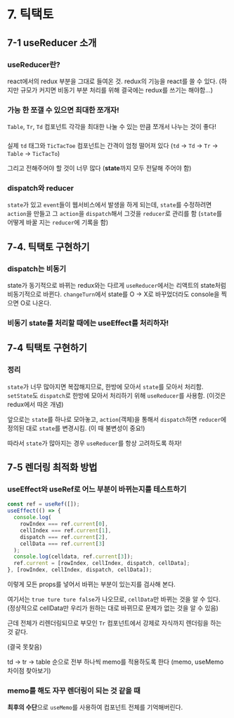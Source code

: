 # 7. 틱택토

## 7-1 useReducer 소개

### useReducer란?

react에서의 redux 부분을 그대로 들여온 것.
redux의 기능을 react를 쓸 수 있다.
(하지만 규모가 커지면 비동기 부분 처리를 위해 결국에는 redux를 쓰기는 해야함...)

### 가능 한 쪼갤 수 있으면 최대한 쪼개자!

`Table`, `Tr`, `Td` 컴포넌트 각각을 최대한 나눌 수 있는 만큼 쪼개서 나누는 것이 좋다!

###

실제 `td` 태그와 `TicTacToe` 컴포넌트는 간격이 엄청 떨어져 있다
(`td` -> `Td` -> `Tr` -> `Table` -> `TicTacTo`)

그리고 전해주어야 할 것이 너무 많다 (**state**까지 모두 전달해 주어야 함)

### dispatch와 reducer

`state`가 있고 `event`들이 웹서비스에서 발생을 하게 되는데,
`state`를 수정하려면 `action`을 만들고 그 `action`을 `dispatch`해서 그것을
`reducer`로 관리를 함
(`state`를 어떻게 바꿀 지는 `reducer`에 기록을 함)

## 7-4. 틱택토 구현하기

### dispatch는 비동기

state가 동기적으로 바뀌는 redux와는 다르게 `useReducer`에서는 리액트의 state처럼 비동기적으로 바뀐다.
`changeTurn`에서 state를 O -> X로 바꾸었더라도 console을 찍으면 O로 나온다.

### 비동기 state를 처리할 때에는 useEffect를 처리하자!

## 7-4 틱택토 구현하기

### 정리

`state`가 너무 많아지면 복잡해지므로, 한방에 모아서 `state`를 모아서 처리함.
`setState`도 `dispatch`로 한방에 모아서 처리하기 위해 `useReducer`를 사용함. (이것은 redux에서 따온 개념)

앞으로는 `state`를 하나로 모아놓고, `action`(객체)을 통해서 `dispatch`하면 `reducer`에 정의된 대로
`state`를 변경시킴. (이 때 불변성이 중요!)

따라서 `state`가 많아지는 경우 `useReducer`를 항상 고려하도록 하자!

## 7-5 렌더링 최적화 방법

### useEffect와 useRef로 어느 부분이 바뀌는지를 테스트하기

```javascript
const ref = useRef([]);
useEffect(() => {
  console.log(
    rowIndex === ref.current[0],
    cellIndex === ref.current[1],
    dispatch === ref.current[2],
    cellData === ref.current[3]
  );
  console.log(celldata, ref.current[3]);
  ref.current = [rowIndex, cellIndex, dispatch, cellData];
}, [rowIndex, cellIndex, dispatch, cellData]);
```

이렇게 모든 props를 넣어서 바뀌는 부분이 있는지를 검사해 본다.

여기서는 `true ture ture false`가 나오므로,
`cellData`만 바뀌는 것을 알 수 있다. (정상적으로 cellData만 우리가 원하는 대로 바뀌므로 문제가 없는 것을 알 수 있음)

근데 전체가 리렌더링되므로 부모인 `Tr` 컴포넌트에서 강제로 자식까지 렌더링을 하는 것 같다.

(결국 못찾음)

td -> tr -> table 순으로 전부 하나씩 memo를 적용하도록 한다
(memo, useMemo 차이점 찾아보기)

### memo를 해도 자꾸 렌더링이 되는 것 같을 때

**최후의 수단**으로 `useMemo`를 사용하여 컴포넌트 전체를 기억해버린다.
